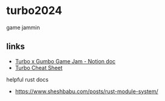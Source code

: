 # turbo2024

game jammin

## links

- [Turbo x Gumbo Game Jam - Notion doc](https://super-turbo-society.notion.site/Turbo-x-Gumbo-Game-Jam-11a85cdc828d80cfa10fd32121640a1f)
- [Turbo Cheat Sheet](https://super-turbo-society.notion.site/Turbo-OS-Cheat-Sheet-11285cdc828d8041a05cdafb0509509f)

helpful rust docs

- https://www.sheshbabu.com/posts/rust-module-system/
